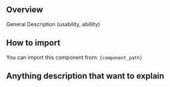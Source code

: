 ## Overview
General Description (usability, abillity)

## How to import

You can import this component from: 
`{component_path}`


## Anything description that want to explain